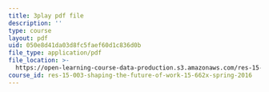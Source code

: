```yaml
---
title: 3play pdf file
description: ''
type: course
layout: pdf
uid: 050e8d41da03d8fc5faef60d1c836d0b
file_type: application/pdf
file_location: >-
  https://open-learning-course-data-production.s3.amazonaws.com/res-15-003-shaping-the-future-of-work-15-662x-spring-2016/050e8d41da03d8fc5faef60d1c836d0b_CBToKajn2u4.pdf
course_id: res-15-003-shaping-the-future-of-work-15-662x-spring-2016
---
```

